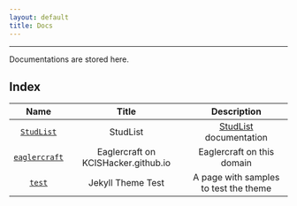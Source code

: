 ```yaml
---
layout: default
title: Docs
---
```


---

Documentations are stored here.

## Index

|Name|Title|Description|
|:---:|:---:|:---:|
|[`StudList`](StudList)|StudList|[StudList](https://www.github.com/KCISHacker/StudList) documentation|
|[`eaglercraft`](eaglercraft)|Eaglercraft on KCISHacker.github.io|Eaglercraft on this domain|
|[`test`](test)|Jekyll Theme Test|A page with samples to test the theme|